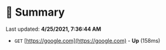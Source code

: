 # 📖 Summary
Last updated: **4/25/2021, 7:36:44 AM**

- `GET` [https://google.com](https://google.com) - **Up** (158ms)
